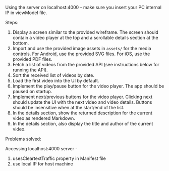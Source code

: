 Using the server on localhost:4000 - make sure you insert your PC internal IP in viewModel file.

Steps:

1. Display a screen similar to the provided wireframe. The screen should
   contain a video player at the top and a scrollable details section at the
   bottom.
2. Import and use the provided image assets in `assets/` for the media
   controls. For Android, use the provided SVG files. For iOS, use the provided PDF files.
3. Fetch a list of videos from the provided API (see instructions below for
   running the API).
4. Sort the received list of videos by date.
5. Load the first video into the UI by default.
6. Implement the play/pause button for the video player. The app should be
   paused on startup.
7. Implement next/previous buttons for the video player. Clicking next should
   update the UI with the next video and video details. Buttons should be
   insensitive when at the start/end of the list.
8. In the details section, show the returned description for the current video
   as rendered Markdown.
9. In the details section, also display the title and author of the current
   video.

Problems solved:

Accessing localhost:4000 server - 
1. usesCleartextTraffic property in Manifest file
2. use local IP for host machine